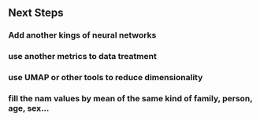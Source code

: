 ## Next Steps

### Add another kings of neural networks

### use another metrics to data treatment

### use UMAP or other tools to reduce dimensionality

### fill the nam values by mean of the same kind of family, person, age, sex...